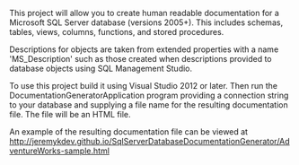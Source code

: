 This project will allow you to create human readable documentation for a Microsoft SQL Server database (versions 2005+).  This includes schemas, tables, views, columns, functions, and stored procedures.  

Descriptions for objects are taken from extended properties with a name 'MS_Description' such as those created when descriptions provided to database objects using SQL Management Studio.

To use this project build it using Visual Studio 2012 or later.  Then run the DocumentationGeneratorApplication program providing a connection string to your database and supplying a file name for the resulting documentation file.  The file will be an HTML file.

An example of the resulting documentation file can be viewed at http://jeremykdev.github.io/SqlServerDatabaseDocumentationGenerator/AdventureWorks-sample.html